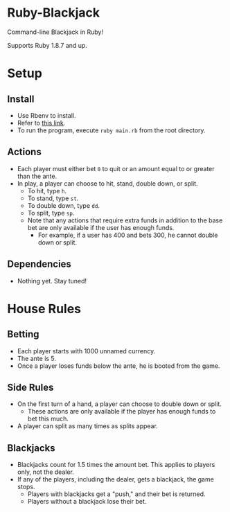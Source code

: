 Ruby-Blackjack
==============

Command-line Blackjack in Ruby!

Supports Ruby 1.8.7 and up.

# Setup

## Install
* Use Rbenv to install.
* Refer to [this link](https://github.com/sstephenson/rbenv).
* To run the program, execute `ruby main.rb` from the root directory.

## Actions
* Each player must either bet `0` to quit or an amount equal to or greater than the ante.
* In play, a player can choose to hit, stand, double down, or split.
  * To hit, type `h`.
  * To stand, type `st`.
  * To double down, type `dd`.
  * To split, type `sp`.
  * Note that any actions that require extra funds in addition to the base bet are only available if the user has enough funds.
    * For example, if a user has 400 and bets 300, he cannot double down or split.

## Dependencies
* Nothing yet. Stay tuned!

# House Rules

## Betting
* Each player starts with 1000 unnamed currency.
* The ante is 5.
* Once a player loses funds below the ante, he is booted from the game.

## Side Rules
* On the first turn of a hand, a player can choose to double down or split.
  * These actions are only available if the player has enough funds to bet this much.
* A player can split as many times as splits appear.

## Blackjacks
* Blackjacks count for 1.5 times the amount bet. This applies to players only, not the dealer.
* If any of the players, including the dealer, gets a blackjack, the game stops.
  * Players with blackjacks get a "push," and their bet is returned.
  * Players without a blackjack lose their bet.
